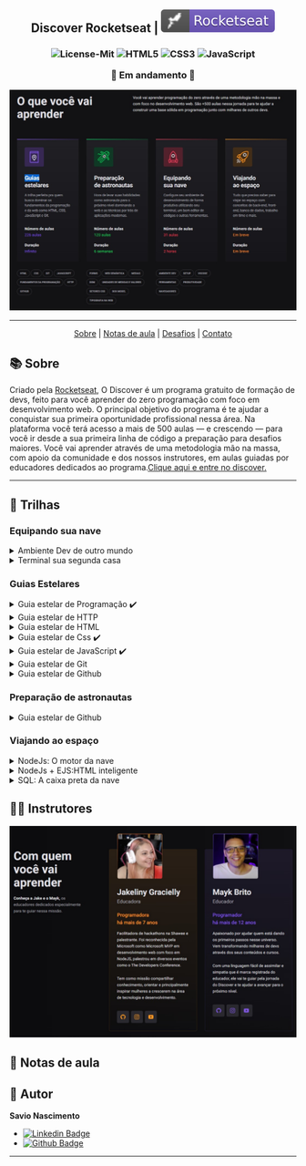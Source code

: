 <h2 align="center">
   Discover Rocketseat | <img alt="badge vscode" src="./assets/badge-rocket.svg">
</h2>

<h3 align="center">

![License-Mit](https://img.shields.io/badge/license-MIT-lightseagreen) ![HTML5](https://img.shields.io/badge/HTML5-E34F26?style=flat&logo=html5&logoColor=white) ![CSS3](https://img.shields.io/badge/CSS3-1572B6?style=flat&logo=css3&logoColor=white) ![JavaScript](https://img.shields.io/badge/JavaScript-F7DF1E?style=flat&logo=javascript&logoColor=black)

🚧 Em andamento 🚧

</h3>

<p align="center">
<img alt="badge vscode" src="./assets/wallpaperDiscover.jpg">
</p>

---

<p align="center">
  <a href="#-Sobre">Sobre</a> |
  <a>
  <a href="#-Notas-de-aula">Notas de aula</a> |
  <a href="#-Desafios">Desafios</a> |
  <a href="#-Entre-em-contato">Contato</a>
</p>

## 📚 Sobre

<p>
Criado pela <a href="https://rocketseat.com.br/" target="_blank">Rocketseat</a>, O Discover é um programa gratuito de formação de devs, feito para você aprender do zero programação com foco em desenvolvimento web. O principal objetivo do programa é te ajudar a conquistar sua primeira oportunidade profissional nessa área.
Na plataforma você terá acesso a mais de 500 aulas — e crescendo — para você ir desde a sua primeira linha de código a preparação para desafios maiores.
Você vai aprender através de uma metodologia mão na massa, com apoio da comunidade e dos nossos instrutores, em aulas guiadas por educadores dedicados ao programa.<a href="https://rocketseat.com.br/discover" target="_blank">Clique aqui e entre no discover.</a>

---

## 🚀 Trilhas

### Equipando sua nave

<details>
  <summary> Ambiente Dev de outro mundo</summary>

- Instalando Vs code ✔️
- Instalando NodeJs ✔️
- Instalando Chrome ✔️

</details>

<details>
<summary> Terminal sua segunda casa</summary>

- Módulo 01 | Abertura
- Módulo 02 | Preparação e Dicas
- Módulo 03 | Arquivos e Diretórios

</details>

### Guias Estelares

<details>
  <summary> Guia estelar de Programação ✔️</summary>

- Módulo 01 | Ambiente Dev de outro mundo ✔️
- Módulo 02 | Terminal sua segunda casa

</details>

<details>
  <summary>Guia estelar de HTTP</summary>

</details>

<details>
  <summary>Guia estelar de HTML</summary>

</details>

<details>
  <summary>Guia estelar de Css ✔️</summary>

</details>

<details>
  <summary>Guia estelar de JavaScript ✔️</summary>

- Módulo 08 | Expressões e Operadores 🚧
- Módulo 09 | Condicionais e controle de fluxo 🚧
- Módulo 10 | Estruturas de repetição 🚧
- Módulo 11 | Consolidando com exercícios 🚧

</details>

<details>
  <summary>Guia estelar de Git</summary>

</details>

<details>
  <summary>Guia estelar de Github</summary>

</details>

### Preparação de astronautas

<details>
  <summary>Guia estelar de Github</summary>

</details>

### Viajando ao espaço

<details>
  <summary>NodeJs: O motor da nave</summary>

- Módulo 1 | Conhecendo o Node ✔️
- Módulo 2 | Configurando o ambiente ✔️
- Módulo 3 | Iniciando na prática ✔️
- Módulo 4 | NPM - Node Package Manager ✔️
- Módulo 5 | BestMe App ✔️
- Módulo 6 | Timers ✔️
- Módulo 7 | Events ✔️

</details>

<details>
  <summary>NodeJs + EJS:HTML inteligente</summary>
  
  - Criando o Html 
  - Criando o Servidor
  - Layout
  - Nova página e menu
  - Organização
  - Pesquisando um objeto
  - Foreach

</details>
<details>
  <summary>SQL: A caixa preta da nave</summary>

- Módulo 1 | Introdução ✔️
- Módulo 2 | Conceitos ✔️
- Módulo 3 | Tipos de campos ✔️
- Módulo 4 | Comando SELECT ✔️
- Módulo 5 | Operadores Relacionais ✔️
- Módulo 6 | Operadores Matemáticos ✔️
- Módulo 7 | Operadores Lógicos ✔️
- Módulo 8 | Mais Comandos ✔️
- Módulo 9 | Unindo tabelas ✔️
- Módulo 10 | Comandos Avançados ✔️
- Módulo 11 | Comandos nas tabelas ✔️

</details>

## 👨‍💻 Instrutores

<img alt="instrutores" src="./assets/instrutoresDiscover.jpg">

## 📝 Notas de aula

## 👤 Autor <a id="autor"></a>

**Savio Nascimento**

- [![Linkedin Badge](https://img.shields.io/badge/-SavioNascimento-blue?style=flat-square&logo=Linkedin&logoColor=white&link=https://www.linkedin.com/savio-nascimento)](https://www.linkedin.com/in/savio-nascimento/)
- [![Github Badge](https://img.shields.io/badge/savionascimentodev-24292e?style=flat&logo=Github&logoColor=white&link=https://github.com/savionascimentodev)](https://github.com/savionascimentodev)

---
